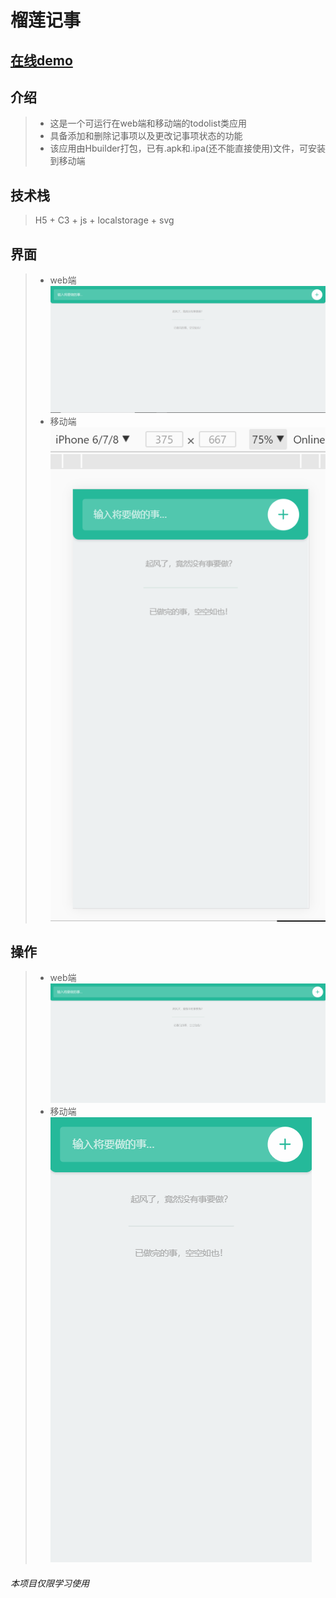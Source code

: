 # 榴莲记事

## [在线demo](http://www.minzer.top/durianote/index.html)

## 介绍

> * 这是一个可运行在web端和移动端的todolist类应用
> * 具备添加和删除记事项以及更改记事项状态的功能
> * 该应用由Hbuilder打包，已有.apk和.ipa(还不能直接使用)文件，可安装到移动端

## 技术栈

> H5 + C3 + js + localstorage + svg

## 界面

> * web端
![image](https://github.com/mingzhezc123/minch-durainote/blob/master/show/index-web.PNG)
> * 移动端
![image](https://github.com/mingzhezc123/minch-durainote/blob/master/show/index-iphone678.PNG)

## 操作

> * web端
![image](https://github.com/mingzhezc123/minch-durainote/blob/master/show/web-operation.gif)
> * 移动端
![image](https://github.com/mingzhezc123/minch-durainote/blob/master/show/phone-operation.gif)

###### 本项目仅限学习使用